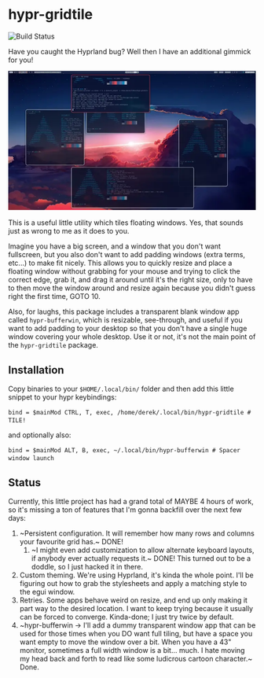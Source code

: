 hypr-gridtile
=============

![Build Status](https://github.com/armyofevilrobots/hypr-gridtile/actions/workflows/rust.yml/badge.svg)

Have you caught the Hyprland bug? Well then I have an additional gimmick for you!

![](resources/hypr-gridtile-demo.webp)

This is a useful little utility which tiles floating windows. Yes, that sounds
just as wrong to me as it does to you.

Imagine you have a big screen, and a window that you don't want fullscreen, but
you also don't want to add padding windows (extra terms, etc...) to make fit
nicely. This allows you to quickly resize and place a floating window without
grabbing for your mouse and trying to click the correct edge, grab it, and
drag it around until it's the right size, only to have to then move the window
around and resize again because you didn't guess right the first time, GOTO 10.

Also, for laughs, this package includes a transparent blank window app called
`hypr-bufferwin`, which is resizable, see-through, and useful if you want to
add padding to your desktop so that you don't have a single huge window
covering your whole desktop. Use it or not, it's not the main point of the
`hypr-gridtile` package.

Installation
------------

Copy binaries to your `$HOME/.local/bin/` folder and then add this little 
snippet to your hypr keybindings:

```
bind = $mainMod CTRL, T, exec, /home/derek/.local/bin/hypr-gridtile # TILE!
```

and optionally also:

```
bind = $mainMod ALT, B, exec, ~/.local/bin/hypr-bufferwin # Spacer window launch
```

Status
------

Currently, this little project has had a grand total of MAYBE 4 hours of work,
so it's missing a ton of features that I'm gonna backfill over the next few days:

 1. ~Persistent configuration. It will remember how many rows and columns your
    favourite grid has.~ DONE!
    1. ~I might even add customization to allow alternate keyboard layouts, if
       anybody ever actually requests it.~ DONE! This turned out to be a 
       doddle, so I just hacked it in there.
 2. Custom theming. We're using Hyprland, it's kinda the whole point. I'll 
    be figuring out how to grab the stylesheets and apply a matching style
    to the egui window.
 3. Retries. Some apps behave weird on resize, and end up only making it part
    way to the desired location. I want to keep trying because it usually
    can be forced to converge. Kinda-done; I just try twice by default.
 4. ~hypr-bufferwin -> I'll add a dummy transparent window app that can be
    used for those times when you DO want full tiling, but have a space you
    want empty to move the window over a bit. When you have a 43" monitor,
    sometimes a full width window is a bit... much. I hate moving my head back
    and forth to read like some ludicrous cartoon character.~ Done.
